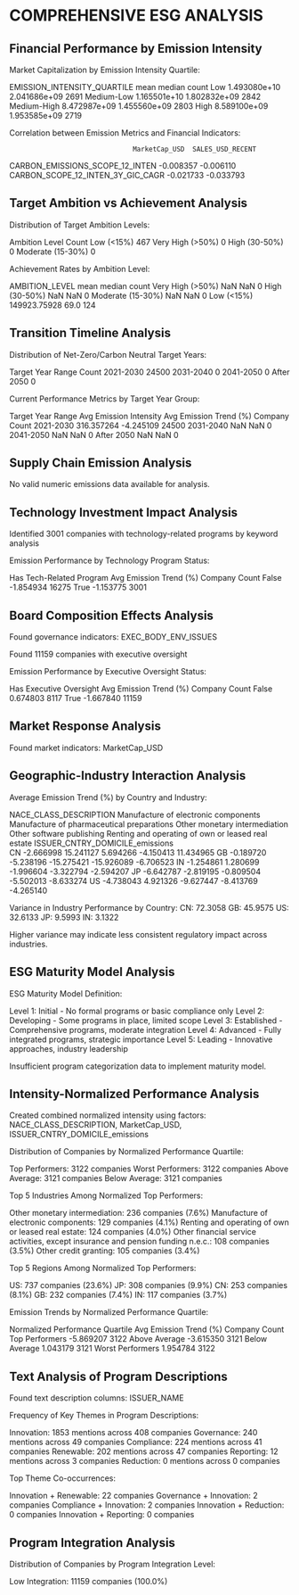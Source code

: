 # COMPREHENSIVE ESG ANALYSIS

## Financial Performance by Emission Intensity

Market Capitalization by Emission Intensity Quartile:

EMISSION_INTENSITY_QUARTILE         mean       median  count
                        Low 1.493080e+10 2.041686e+09   2691
                 Medium-Low 1.165501e+10 1.802832e+09   2842
                Medium-High 8.472987e+09 1.455560e+09   2803
                       High 8.589100e+09 1.953585e+09   2719

Correlation between Emission Metrics and Financial Indicators:

                                   MarketCap_USD  SALES_USD_RECENT
CARBON_EMISSIONS_SCOPE_12_INTEN        -0.008357         -0.006110
CARBON_SCOPE_12_INTEN_3Y_GIC_CAGR      -0.021733         -0.033793

## Target Ambition vs Achievement Analysis

Distribution of Target Ambition Levels:

   Ambition Level  Count
       Low (<15%)    467
 Very High (>50%)      0
    High (30-50%)      0
Moderate (15-30%)      0

Achievement Rates by Ambition Level:

   AMBITION_LEVEL         mean  median  count
 Very High (>50%)          NaN     NaN      0
    High (30-50%)          NaN     NaN      0
Moderate (15-30%)          NaN     NaN      0
       Low (<15%) 149923.75928    69.0    124

## Transition Timeline Analysis

Distribution of Net-Zero/Carbon Neutral Target Years:

Target Year Range  Count
        2021-2030  24500
        2031-2040      0
        2041-2050      0
       After 2050      0

Current Performance Metrics by Target Year Group:

Target Year Range  Avg Emission Intensity  Avg Emission Trend (%)  Company Count
        2021-2030              316.357264               -4.245109          24500
        2031-2040                     NaN                     NaN              0
        2041-2050                     NaN                     NaN              0
       After 2050                     NaN                     NaN              0

## Supply Chain Emission Analysis

No valid numeric emissions data available for analysis.


## Technology Investment Impact Analysis

Identified 3001 companies with technology-related programs by keyword analysis

Emission Performance by Technology Program Status:

 Has Tech-Related Program  Avg Emission Trend (%)  Company Count
                    False               -1.854934          16275
                     True               -1.153775           3001

## Board Composition Effects Analysis

Found governance indicators: EXEC_BODY_ENV_ISSUES


Found 11159 companies with executive oversight


Emission Performance by Executive Oversight Status:

 Has Executive Oversight  Avg Emission Trend (%)  Company Count
                   False                0.674803           8117
                    True               -1.667840          11159

## Market Response Analysis

Found market indicators: MarketCap_USD


## Geographic-Industry Interaction Analysis


Average Emission Trend (%) by Country and Industry:

NACE_CLASS_DESCRIPTION           Manufacture of electronic components  Manufacture of pharmaceutical preparations  Other monetary intermediation  Other software publishing  Renting and operating of own or leased real estate
ISSUER_CNTRY_DOMICILE_emissions                                                                                                                                                                                                
CN                                                          -2.666998                                   15.241127                       5.694266                  -4.150413                                           11.434965
GB                                                          -0.189720                                   -5.238196                     -15.275421                 -15.926089                                           -6.706523
IN                                                          -1.254861                                    1.280699                      -1.996604                  -3.322794                                           -2.594207
JP                                                          -6.642787                                   -2.819195                      -0.809504                  -5.502013                                           -8.633274
US                                                          -4.738043                                    4.921326                      -9.627447                  -8.413769                                           -4.265140

Variance in Industry Performance by Country:
CN: 72.3058
GB: 45.9575
US: 32.6133
JP: 9.5993
IN: 3.1322

Higher variance may indicate less consistent regulatory impact across industries.

## ESG Maturity Model Analysis

ESG Maturity Model Definition:

Level 1: Initial - No formal programs or basic compliance only
Level 2: Developing - Some programs in place, limited scope
Level 3: Established - Comprehensive programs, moderate integration
Level 4: Advanced - Fully integrated programs, strategic importance
Level 5: Leading - Innovative approaches, industry leadership

Insufficient program categorization data to implement maturity model.


## Intensity-Normalized Performance Analysis

Created combined normalized intensity using factors: NACE_CLASS_DESCRIPTION, MarketCap_USD, ISSUER_CNTRY_DOMICILE_emissions

Distribution of Companies by Normalized Performance Quartile:

Top Performers: 3122 companies
Worst Performers: 3122 companies
Above Average: 3121 companies
Below Average: 3121 companies

Top 5 Industries Among Normalized Top Performers:

Other monetary intermediation: 236 companies (7.6%)
Manufacture of electronic components: 129 companies (4.1%)
Renting and operating of own or leased real estate: 124 companies (4.0%)
Other financial service activities, except insurance and pension funding n.e.c.: 108 companies (3.5%)
Other credit granting: 105 companies (3.4%)

Top 5 Regions Among Normalized Top Performers:

US: 737 companies (23.6%)
JP: 308 companies (9.9%)
CN: 253 companies (8.1%)
GB: 232 companies (7.4%)
IN: 117 companies (3.7%)

Emission Trends by Normalized Performance Quartile:

Normalized Performance Quartile  Avg Emission Trend (%)  Company Count
                 Top Performers               -5.869207           3122
                  Above Average               -3.615350           3121
                  Below Average                1.043179           3121
               Worst Performers                1.954784           3122

## Text Analysis of Program Descriptions

Found text description columns: ISSUER_NAME

Frequency of Key Themes in Program Descriptions:

Innovation: 1853 mentions across 408 companies
Governance: 240 mentions across 49 companies
Compliance: 224 mentions across 41 companies
Renewable: 202 mentions across 47 companies
Reporting: 12 mentions across 3 companies
Reduction: 0 mentions across 0 companies

Top Theme Co-occurrences:

Innovation + Renewable: 22 companies
Governance + Innovation: 2 companies
Compliance + Innovation: 2 companies
Innovation + Reduction: 0 companies
Innovation + Reporting: 0 companies

## Program Integration Analysis

Distribution of Companies by Program Integration Level:

Low Integration: 11159 companies (100.0%)